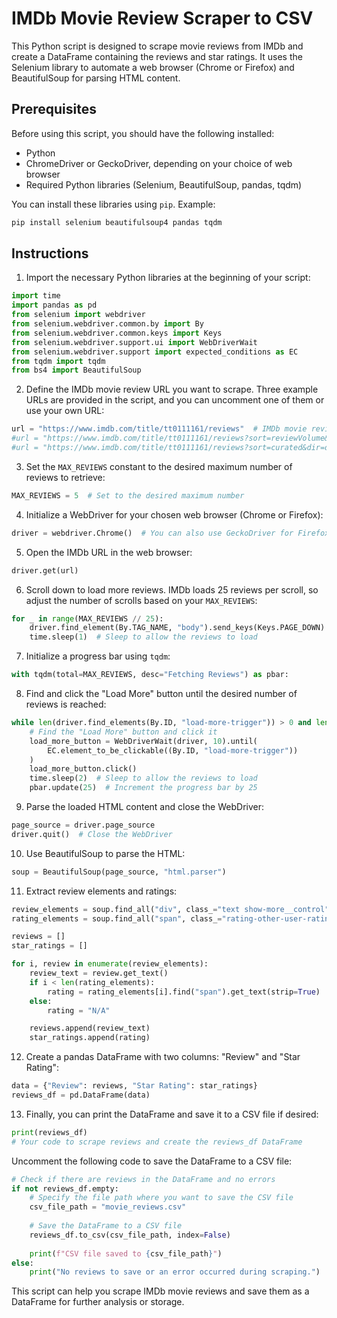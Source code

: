 # IMDb Movie Review Scraper to CSV

This Python script is designed to scrape movie reviews from IMDb and create a DataFrame containing the reviews and star ratings. It uses the Selenium library to automate a web browser (Chrome or Firefox) and BeautifulSoup for parsing HTML content.

## Prerequisites

Before using this script, you should have the following installed:

- Python
- ChromeDriver or GeckoDriver, depending on your choice of web browser
- Required Python libraries (Selenium, BeautifulSoup, pandas, tqdm)

You can install these libraries using `pip`. Example:

```bash
pip install selenium beautifulsoup4 pandas tqdm
```

## Instructions

1. Import the necessary Python libraries at the beginning of your script:

```python
import time
import pandas as pd
from selenium import webdriver
from selenium.webdriver.common.by import By
from selenium.webdriver.common.keys import Keys
from selenium.webdriver.support.ui import WebDriverWait
from selenium.webdriver.support import expected_conditions as EC
from tqdm import tqdm
from bs4 import BeautifulSoup
```

2. Define the IMDb movie review URL you want to scrape. Three example URLs are provided in the script, and you can uncomment one of them or use your own URL:

```python
url = "https://www.imdb.com/title/tt0111161/reviews"  # IMDb movie review URL
#url = "https://www.imdb.com/title/tt0111161/reviews?sort=reviewVolume&dir=desc&ratingFilter=0"  # Prolific Reviewers
#url = "https://www.imdb.com/title/tt0111161/reviews?sort=curated&dir=desc&ratingFilter=0"  # Featured Reviewers
```

3. Set the `MAX_REVIEWS` constant to the desired maximum number of reviews to retrieve:

```python
MAX_REVIEWS = 5  # Set to the desired maximum number
```

4. Initialize a WebDriver for your chosen web browser (Chrome or Firefox):

```python
driver = webdriver.Chrome()  # You can also use GeckoDriver for Firefox
```

5. Open the IMDb URL in the web browser:

```python
driver.get(url)
```

6. Scroll down to load more reviews. IMDb loads 25 reviews per scroll, so adjust the number of scrolls based on your `MAX_REVIEWS`:

```python
for _ in range(MAX_REVIEWS // 25):
    driver.find_element(By.TAG_NAME, "body").send_keys(Keys.PAGE_DOWN)
    time.sleep(1)  # Sleep to allow the reviews to load
```

7. Initialize a progress bar using `tqdm`:

```python
with tqdm(total=MAX_REVIEWS, desc="Fetching Reviews") as pbar:
```

8. Find and click the "Load More" button until the desired number of reviews is reached:

```python
while len(driver.find_elements(By.ID, "load-more-trigger")) > 0 and len(driver.find_elements(By.CLASS_NAME, "text.show-more__control")) < MAX_REVIEWS:
    # Find the "Load More" button and click it
    load_more_button = WebDriverWait(driver, 10).until(
        EC.element_to_be_clickable((By.ID, "load-more-trigger"))
    )
    load_more_button.click()
    time.sleep(2)  # Sleep to allow the reviews to load
    pbar.update(25)  # Increment the progress bar by 25
```

9. Parse the loaded HTML content and close the WebDriver:

```python
page_source = driver.page_source
driver.quit()  # Close the WebDriver
```

10. Use BeautifulSoup to parse the HTML:

```python
soup = BeautifulSoup(page_source, "html.parser")
```

11. Extract review elements and ratings:

```python
review_elements = soup.find_all("div", class_="text show-more__control")
rating_elements = soup.find_all("span", class_="rating-other-user-rating")

reviews = []
star_ratings = []

for i, review in enumerate(review_elements):
    review_text = review.get_text()
    if i < len(rating_elements):
        rating = rating_elements[i].find("span").get_text(strip=True)
    else:
        rating = "N/A"

    reviews.append(review_text)
    star_ratings.append(rating)
```

12. Create a pandas DataFrame with two columns: "Review" and "Star Rating":

```python
data = {"Review": reviews, "Star Rating": star_ratings}
reviews_df = pd.DataFrame(data)
```

13. Finally, you can print the DataFrame and save it to a CSV file if desired:

```python
print(reviews_df)
# Your code to scrape reviews and create the reviews_df DataFrame
```

Uncomment the following code to save the DataFrame to a CSV file:

```python
# Check if there are reviews in the DataFrame and no errors
if not reviews_df.empty:
    # Specify the file path where you want to save the CSV file
    csv_file_path = "movie_reviews.csv"
    
    # Save the DataFrame to a CSV file
    reviews_df.to_csv(csv_file_path, index=False)
    
    print(f"CSV file saved to {csv_file_path}")
else:
    print("No reviews to save or an error occurred during scraping.")
```

This script can help you scrape IMDb movie reviews and save them as a DataFrame for further analysis or storage.
```

